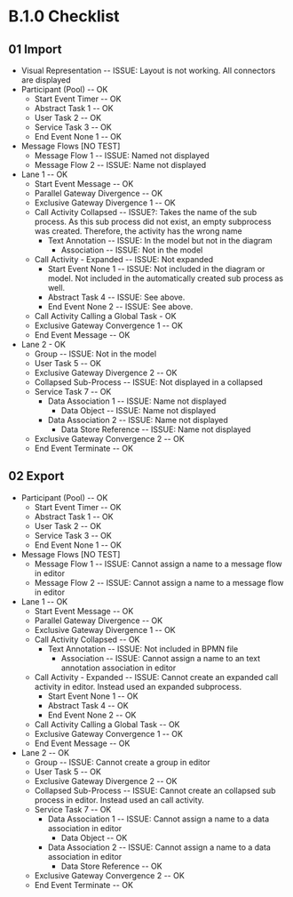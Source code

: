 # B.1.0 Checklist

## 01 Import

* Visual Representation -- ISSUE: Layout is not working. All connectors are displayed
* Participant (Pool) -- OK
	* Start Event Timer -- OK
	* Abstract Task 1 -- OK
	* User Task 2 -- OK
	* Service Task 3 -- OK
	* End Event None 1 -- OK
* Message Flows [NO TEST]
 	* Message Flow 1 -- ISSUE: Named not displayed
 	* Message Flow 2 -- ISSUE: Name not displayed
* Lane 1 -- OK
	* Start Event Message -- OK
	* Parallel Gateway Divergence -- OK
	* Exclusive Gateway Divergence 1 -- OK
	* Call Activity Collapsed -- ISSUE?: Takes the name of the sub process. As this sub process did not exist, an empty subprocess was created. Therefore, the activity has the wrong name
		* Text Annotation -- ISSUE: In the model but not in the diagram
			* Association -- ISSUE: Not in the model
	* Call Activity - Expanded -- ISSUE: Not expanded
		* Start Event None 1 -- ISSUE: Not included in the diagram or model. Not included in the automatically created sub process as well.
		* Abstract Task 4 -- ISSUE: See above.
		* End Event None 2 -- ISSUE: See above.
	* Call Activity Calling a Global Task - OK
	* Exclusive Gateway Convergence 1 -- OK
	* End Event Message -- OK
* Lane 2 - OK
	* Group -- ISSUE: Not in the model
	* User Task 5 -- OK
	* Exclusive Gateway Divergence 2 -- OK
	* Collapsed Sub-Process -- ISSUE: Not displayed in a collapsed
	* Service Task 7 -- OK
		* Data Association 1 -- ISSUE: Name not displayed
			* Data Object -- ISSUE: Name not displayed
		* Data Association 2 -- ISSUE: Name not displayed
			* Data Store Reference -- ISSUE: Name not displayed
	* Exclusive Gateway Convergence 2 -- OK
	* End Event Terminate -- OK

## 02 Export

* Participant (Pool) -- OK
	* Start Event Timer -- OK
	* Abstract Task 1 -- OK
	* User Task 2 -- OK
	* Service Task 3 -- OK
	* End Event None 1 -- OK
* Message Flows [NO TEST]
 	* Message Flow 1 -- ISSUE: Cannot assign a name to a message flow in editor
 	* Message Flow 2 -- ISSUE: Cannot assign a name to a message flow in editor
* Lane 1 -- OK
	* Start Event Message -- OK
	* Parallel Gateway Divergence -- OK
	* Exclusive Gateway Divergence 1 -- OK
	* Call Activity Collapsed -- OK
		* Text Annotation -- ISSUE: Not included in BPMN file
			* Association -- ISSUE: Cannot assign a name to an text annotation association in editor
	* Call Activity - Expanded -- ISSUE: Cannot create an expanded call activity in editor. Instead used an expanded subprocess.
		* Start Event None 1 -- OK
		* Abstract Task 4 -- OK
		* End Event None 2 -- OK
	* Call Activity Calling a Global Task -- OK
	* Exclusive Gateway Convergence 1 -- OK
	* End Event Message -- OK
* Lane 2 -- OK
	* Group -- ISSUE: Cannot create a group in editor
	* User Task 5 -- OK
	* Exclusive Gateway Divergence 2 -- OK
	* Collapsed Sub-Process -- ISSUE: Cannot create an collapsed sub process in editor. Instead used an call activity. 
	* Service Task 7 -- OK
		* Data Association 1 -- ISSUE: Cannot assign a name to a data association in editor
			* Data Object -- OK 
		* Data Association 2 -- ISSUE: Cannot assign a name to a data association in editor
			* Data Store Reference -- OK
	* Exclusive Gateway Convergence 2 -- OK
	* End Event Terminate -- OK
